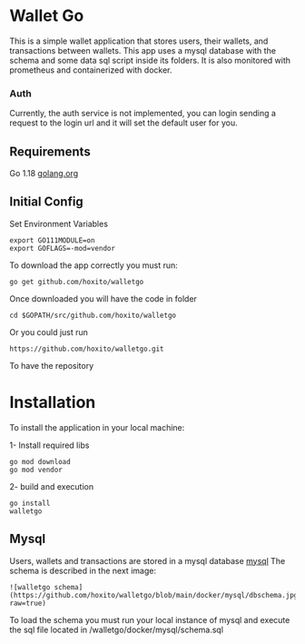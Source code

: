 
# Wallet Go

This is a simple wallet application that stores users, their wallets, and transactions between wallets. This app uses a mysql database with the schema and some data sql script inside its folders. It is also monitored with prometheus and containerized with docker.


### Auth

Currently, the auth service is not implemented, you can login sending a request to the login url and it will set the default user for you.
## Requirements

Go 1.18  [golang.org](https://golang.org/doc/install)

## Initial Config
Set Environment Variables

    export GO111MODULE=on
    export GOFLAGS=-mod=vendor

To download the app correctly you must run:

    go get github.com/hoxito/walletgo

Once downloaded you will have the code in folder

    cd $GOPATH/src/github.com/hoxito/walletgo

Or you could just run

    https://github.com/hoxito/walletgo.git

To have the repository

# Installation

To install the application in your local machine:

1- Install required libs

    go mod download
	go mod vendor


2- build and execution

    go install
    walletgo


## Mysql

Users, wallets and transactions are stored in a mysql database [mysql](https://www.mysql.com/downloads/)
The schema is described in the next image:
```
![walletgo schema](https://github.com/hoxito/walletgo/blob/main/docker/mysql/dbschema.jpg?raw=true)
```
To load the schema you must run your local instance of mysql and execute the sql file located in /walletgo/docker/mysql/schema.sql

